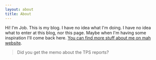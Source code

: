 ```yaml
---
layout: about
title: About
---
```


Hi! I'm Job. This is my blog. I have no idea what I'm doing. I have no idea what to enter at this blog, nor this page. Maybe when I'm having some inspiration I'll come back here. [You can find more stuff about me on mah website](http://joppiesaus.function1.nl/).

> Did you get the memo about the TPS reports?
